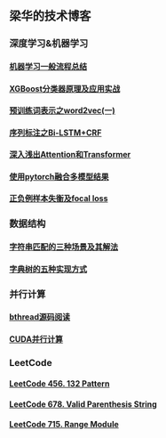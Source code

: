 ## 梁华的技术博客



### 深度学习&机器学习
#### [机器学习一般流程总结](NLP/3_ml_process.md)
#### [XGBoost分类器原理及应用实战](NLP/6_xgboost_classifier.md)
#### [预训练词表示之word2vec(一)](NLP/4_word2vec.md)
#### [序列标注之Bi-LSTM+CRF](NLP/4_tagging_bi_lstm_crf.md)
#### [深入浅出Attention和Transformer](NLP/2_attention_transformer.md)
#### [使用pytorch融合多模型结果](NLP/7_pytorch_model_fusion.md)
#### [正负例样本失衡及focal loss](NLP/focal_loss.md)

### 数据结构
#### [字符串匹配的三种场景及其解法](data_structure/1_string_match.md)
#### [字典树的五种实现方式](data_structure/2_trie_tree.md)

### 并行计算
#### [bthread源码阅读](cpp/1_bthread_code.md)
#### [CUDA并行计算](NLP/7_cuda.md)

### LeetCode
#### [LeetCode 456. 132 Pattern](leetcode/LeetCode_456_132_Pattern.md)
#### [LeetCode 678. Valid Parenthesis String](leetcode/LeetCode_Valid_Parenthesis_String.md)
#### [LeetCode 715. Range Module](leetcode/LeetCode_715_Range_Module.md)



